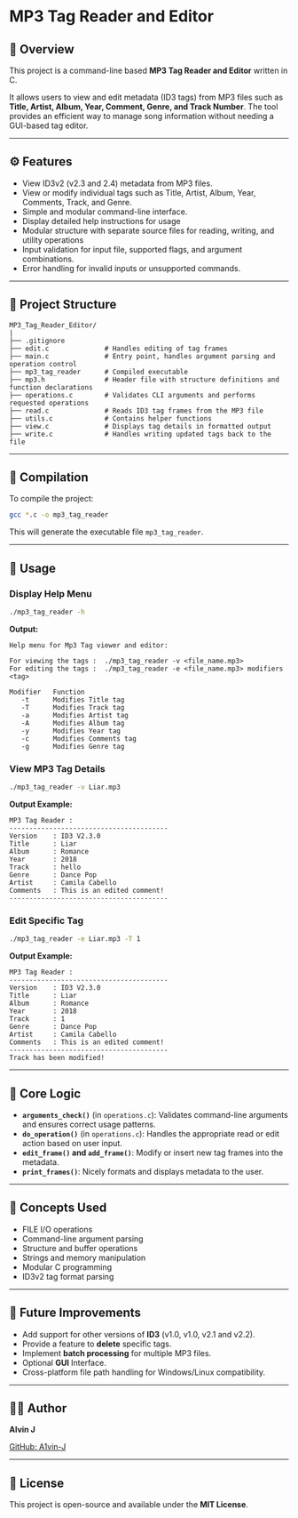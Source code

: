 # MP3 Tag Reader and Editor

## 📘 Overview

This project is a command-line based **MP3 Tag Reader and Editor** written in C. 

It allows users to view and edit metadata (ID3 tags) from MP3 files such as **Title, Artist, Album, Year, Comment, Genre, and Track Number**. 
The tool provides an efficient way to manage song information without needing a GUI-based tag editor.

---

## ⚙️ Features

* View ID3v2 (v2.3 and 2.4) metadata from MP3 files.
* View or modify individual tags such as Title, Artist, Album, Year, Comments, Track, and Genre.
* Simple and modular command-line interface.
* Display detailed help instructions for usage
* Modular structure with separate source files for reading, writing, and utility operations
* Input validation for input file, supported flags, and argument combinations.
* Error handling for invalid inputs or unsupported commands.

---

## 🧩 Project Structure

```
MP3_Tag_Reader_Editor/
|
├── .gitignore
├── edit.c              # Handles editing of tag frames
├── main.c              # Entry point, handles argument parsing and operation control
├── mp3_tag_reader      # Compiled executable
├── mp3.h               # Header file with structure definitions and function declarations
├── operations.c        # Validates CLI arguments and performs requested operations
├── read.c              # Reads ID3 tag frames from the MP3 file
├── utils.c             # Contains helper functions
├── view.c              # Displays tag details in formatted output
├── write.c             # Handles writing updated tags back to the file
```

---

## 🧱 Compilation

To compile the project:

```bash
gcc *.c -o mp3_tag_reader
```

This will generate the executable file `mp3_tag_reader`.

---

## 🧠 Usage

### Display Help Menu

```bash
./mp3_tag_reader -h
```

**Output:**

```
Help menu for Mp3 Tag viewer and editor:

For viewing the tags :  ./mp3_tag_reader -v <file_name.mp3>
For editing the tags :  ./mp3_tag_reader -e <file_name.mp3> modifiers <tag>

Modifier   Function
   -t      Modifies Title tag
   -T      Modifies Track tag
   -a      Modifies Artist tag
   -A      Modifies Album tag
   -y      Modifies Year tag
   -c      Modifies Comments tag
   -g      Modifies Genre tag
```

### View MP3 Tag Details

```bash
./mp3_tag_reader -v Liar.mp3
```

**Output Example:**

```
MP3 Tag Reader :
----------------------------------------
Version    : ID3 V2.3.0
Title      : Liar
Album      : Romance
Year       : 2018
Track      : hello
Genre      : Dance Pop
Artist     : Camila Cabello
Comments   : This is an edited comment!
----------------------------------------
```

### Edit Specific Tag

```bash
./mp3_tag_reader -e Liar.mp3 -T 1
```

**Output Example:**

```
MP3 Tag Reader :
----------------------------------------
Version    : ID3 V2.3.0
Title      : Liar
Album      : Romance
Year       : 2018
Track      : 1
Genre      : Dance Pop
Artist     : Camila Cabello
Comments   : This is an edited comment!
----------------------------------------
Track has been modified!
```

---

## 🧩 Core Logic

* **`arguments_check()`** (in `operations.c`): Validates command-line arguments and ensures correct usage patterns.
* **`do_operation()`** (in `operations.c`): Handles the appropriate read or edit action based on user input.
* **`edit_frame()` and `add_frame()`**: Modify or insert new tag frames into the metadata.
* **`print_frames()`**: Nicely formats and displays metadata to the user.

---

## 🧠 Concepts Used

* FILE I/O operations
* Command-line argument parsing
* Structure and buffer operations
* Strings and memory manipulation
* Modular C programming
* ID3v2 tag format parsing

---

## 🚧 Future Improvements

* Add support for other versions of **ID3** (v1.0, v1.0, v2.1 and v2.2).
* Provide a feature to **delete** specific tags.
* Implement **batch processing** for multiple MP3 files.
* Optional **GUI** Interface.
* Cross-platform file path handling for Windows/Linux compatibility.

---

## 🧑‍💻 Author

**Alvin J**

[GitHub: A1vin-J](https://github.com/A1vin-J)


---

## 📄 License

This project is open-source and available under the **MIT License**.
